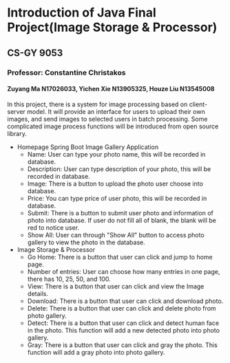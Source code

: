 # Introduction of Java Final Project(Image Storage & Processor)
## CS-GY 9053
### Professor: Constantine Christakos
#### Zuyang Ma N17026033, Yichen Xie N13905325, Houze Liu N13545008 
In this project, there is a system for image processing based on client-server model. It will provide an interface for users to upload their own images, and send images to selected users in batch processing. Some complicated image process functions will be introduced from open source library.

+ Homepage Spring Boot Image Gallery Application
   + Name: User can type your photo name, this will be recorded in database.
   + Description: User can type description of your photo, this will be recorded in database.
   + Image: There is a button to upload the photo user choose into database.
   + Price: You can type price of user photo, this will be recorded in database.
   + Submit: There is a button to submit user photo and information of photo into database. If user do not fill all of blank, the blank will be red to notice user.
   + Show All: User can through "Show All" button to access photo gallery to view the photo in the database.
+ Image Storage & Processor
   + Go Home: There is a button that user can click and jump to home page.
   + Number of entries: User can choose how many entries in one page, there has 10, 25, 50, and 100.
   + View: There is a button that user can click and view the Image details.
   + Download: There is a button that user can click and download photo.
   + Delete: There is a button that user can click and delete photo from photo gallery.
   + Detect: There is a button that user can click and detect human face in the photo. This function will add a new detected photo into photo gallery.
   + Gray: There is a button that user can click and gray the photo. This function will add a gray photo into photo gallery.
